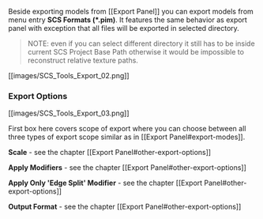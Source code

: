 Beside exporting models from [[Export Panel]] you can export models from menu entry **SCS Formats (*.pim)**. It features the same behavior as export panel with exception that all files will be exported in selected directory.

> NOTE: even if you can select different directory it still has to be inside current SCS Project Base Path otherwise it would be impossible to reconstruct relative texture paths.

[[images/SCS_Tools_Export_02.png]]

### Export Options

[[images/SCS_Tools_Export_03.png]]

First box here covers scope of export where you can choose between all three types of export scope similar as in [[Export Panel#export-modes]].

**Scale** - see the chapter [[Export Panel#other-export-options]]

**Apply Modifiers** - see the chapter [[Export Panel#other-export-options]]

**Apply Only 'Edge Split' Modifier** - see the chapter [[Export Panel#other-export-options]]

**Output Format** - see the chapter [[Export Panel#other-export-options]]